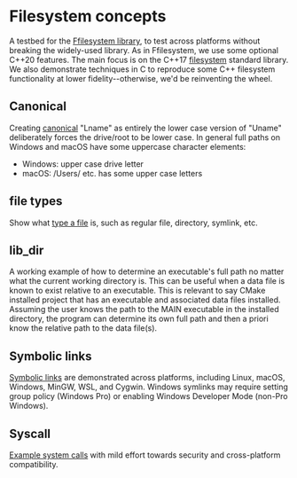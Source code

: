 # Filesystem concepts

A testbed for the
[Ffilesystem library](https://github.com/scivision/fortran-filesystem),
to test across platforms without breaking the widely-used library.
As in Ffilesystem, we use some optional C++20 features.
The main focus is on the C++17
[filesystem](https://en.cppreference.com/w/cpp/filesystem)
standard library.
We also demonstrate techniques in C to reproduce some C++ filesystem functionality at lower fidelity--otherwise, we'd be reinventing the wheel.

## Canonical

Creating [canonical](./test/canonical/) "Lname" as entirely the lower case version of "Uname" deliberately forces the drive/root to be lower case.
In general full paths on Windows and macOS have some uppercase character elements:

* Windows: upper case drive letter
* macOS: /Users/ etc. has some upper case letters

## file types

Show what [type a file](./test/file_types/) is, such as regular file, directory, symlink, etc.

## lib_dir

A working example of how to determine an executable's full path no matter what the current working directory is.
This can be useful when a data file is known to exist relative to an executable.
This is relevant to say CMake installed project that has an executable and associated data files installed.
Assuming the user knows the path to the MAIN executable in the installed directory, the program can determine its own full path and
then a priori know the relative path to the data file(s).

## Symbolic links

[Symbolic links](./test/symlink/) are demonstrated across platforms, including Linux, macOS, Windows, MinGW, WSL, and Cygwin.
Windows symlinks may require setting group policy (Windows Pro) or enabling Windows Developer Mode (non-Pro Windows).

## Syscall

[Example system calls](./test/syscall/) with mild effort towards security and cross-platform compatibility.
